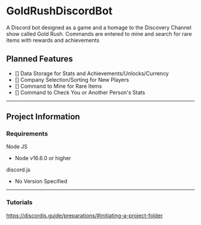 # GoldRushDiscordBot
A Discord bot designed as a game and a homage to the Discovery Channel show called Gold Rush. Commands are entered to mine and search for rare items with rewards and achievements

## Planned Features
- [] Data Storage for Stats and Achievements/Unlocks/Currency
- [] Company Selection/Sorting for New Players
- [] Command to Mine for Rare Items
- [] Command to Check You or Another Person's Stats

---

## Project Information
### Requirements
Node JS
- Node v16.6.0 or higher

discord.js
- No Version Specified

---
### Tutorials
https://discordjs.guide/preparations/#initiating-a-project-folder
